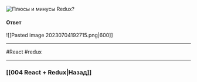![Плюсы и минусы Redux?](https://youtu.be/HBSAjY-xh3k?t=767)

#### Ответ

![[Pasted image 20230704192715.png|600]]

____
#React #redux 

____

### [[004 React + Redux|Назад]]